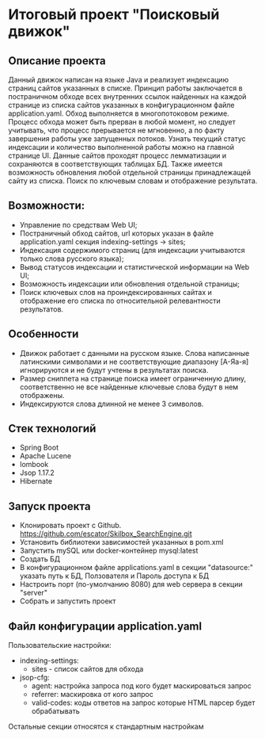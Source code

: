 # Итоговый проект "Поисковый движок"
## Описание проекта
Данный движок написан на языке Java и реализует индексацию страниц сайтов указанных в списке. Принцип работы заключается в постраничном обходе всех внутренних ссылок найденных на каждой странице из списка сайтов указанных в конфигурационном файле application.yaml. Обход выполняется в многопотоковом режиме. Процесс обхода может быть прерван в любой момент, но следует учитывать, что процесс прерывается не мгновенно, а по факту завершения работы уже запущенных потоков. Узнать текущий статус индексации и количество выполненной работы можно на главной странице UI. Данные сайтов проходят процесс лемматизации и сохраняются в соответствующих таблицах БД. Также имеется возможность обновления любой отдельной страницы принадлежащей сайту из списка. Поиск по ключевым словам и отображение результата. 

## Возможности:

* Управление по средствам Web UI;
* Постраничный обход сайтов, url которых указан в файле application.yaml секция indexing-settings -> sites;
* Индексация содержимого страниц (для индексации учитываются только слова русского языка);
* Вывод статусов индексации и статистической информации на Web UI;
* Возможность индексации или обновления отдельной страницы;
* Поиск ключевых слов на проиндексированных сайтах и отображение его списка по относительной релевантности результатов.

## Особенности
* Движок работает с данными на русском языке. Слова написанные латинскими символами и не соответствующие диапазону [А-Яа-я] игнорируются и не будут учтены в результатах поиска.
* Размер сниппета на странице поиска имеет ограниченную длину, соответственно не все найденные ключевые слова будут в нем отображены.
* Индексируются слова длинной не менее 3 символов.

## Стек технологий
* Spring Boot
* Apache Lucene 
* lombook
* Jsop 1.17.2
* Hibernate

## Запуск проекта
* Клонировать проект с Github.
  https://github.com/escator/Skilbox_SearchEngine.git
* Установить библиотеки зависимостей указанных в pom.xml
* Запустить mySQL или docker-контейнер mysql:latest
* Создать БД 
* В конфигурационном файле applications.yaml в секции "datasource:" указать путь к БД, Ползователя и Пароль доступа к БД
* Настроить порт (по-умолчанию 8080) для web сервера в секции "server"
* Собрать и запустить проект

## Файл конфигурации application.yaml
Пользовательские настройки:
* indexing-settings: 
  * sites - список сайтов для обхода
* jsop-cfg:
  * agent: настройка запроса под кого будет маскироваться запрос
  * referrer: маскировка от кого запрос
  * valid-codes: коды ответов на запрос которые HTML парсер будет обрабатывать

  
Остальные секции относятся к стандартным настройкам
